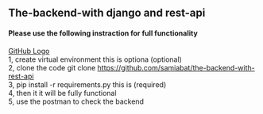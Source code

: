 ## The-backend-with django and rest-api

#### Please use the following instraction for full functionality
[GitHub Logo](https://tinypng.com/images/social/website.jpg)  </br>
1, create virtual environment this is optiona (optional) </br>
2, clone the code  git clone https://github.com/samiabat/the-backend-with-rest-api </br>
3, pip install -r requirements.py   this is (required) </br>
4, then it it will be fully functional </br>
5, use the postman to check the backend </br>
